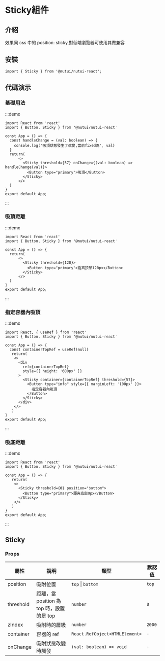 # Sticky組件

## 介紹

效果同 css 中的 position: sticky,對低端瀏覽器可使用其做兼容

## 安裝

```tsx
import { Sticky } from '@nutui/nutui-react';
```

## 代碼演示

### 基礎用法

:::demo

```tsx
import React from 'react'
import { Button, Sticky } from '@nutui/nutui-react'

const App = () => {
  const handleChange = (val: boolean) => {
    console.log('吸頂狀態發生了改變,當前fixed為', val)
  }
  return(
      <>
        <Sticky threshold={57} onChange={(val: boolean) => handleChange(val)}>
          <Button type="primary">吸頂</Button>
        </Sticky>
      </>
  )
}
export default App;
```

:::

### 吸頂距離

:::demo

```tsx
import React from 'react'
import { Button, Sticky } from '@nutui/nutui-react'

const App = () => {
  return(
      <>
        <Sticky threshold={120}>
          <Button type="primary">距离顶部120px</Button>
        </Sticky>
      </>
  )
}
export default App;
```

:::

### 指定容器內吸頂

:::demo

```tsx
import React, { useRef } from 'react'
import { Button, Sticky } from '@nutui/nutui-react'

const App = () => {
  const containerTopRef = useRef(null)
   return(
    <>
      <div
        ref={containerTopRef}
        style={{ height: '600px' }}
      >
        <Sticky container={containerTopRef} threshold={57}>
          <Button type="info" style={{ marginLeft: '100px' }}>
            指定容器內吸頂
          </Button>
        </Sticky>
      </div>
    </>
   )
}
export default App;
```

:::

### 吸底距離

:::demo

```tsx
import React from 'react'
import { Button, Sticky } from '@nutui/nutui-react'

const App = () => {
   return(
    <>
      <Sticky threshold={0} position="bottom">
        <Button type="primary">距离底部0px</Button>
      </Sticky>
    </>
   )
}
export default App;
```

:::

## Sticky

### Props

| 屬性 | 說明 | 類型 | 默認值 |
| --- | --- | --- | --- |
| position | 吸附位置 | `top` \| `bottom` | `top` |
| threshold | 距離，當 position 為 top 時，設置的是 top | `number` | `0` |
| zIndex | 吸附時的層級 | `number` | `2000` |
| container | 容器的 ref | `React.RefObject<HTMLElement>` | `-` |
| onChange | 吸附狀態改變時觸發 | `(val: boolean) => void` | `-` |
